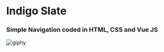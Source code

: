 # Indigo Slate

### Simple Navigation coded in HTML, CSS and Vue JS


![giphy](https://media.giphy.com/media/5PhxAyHQODMaxJahQ3/giphy.gif)
